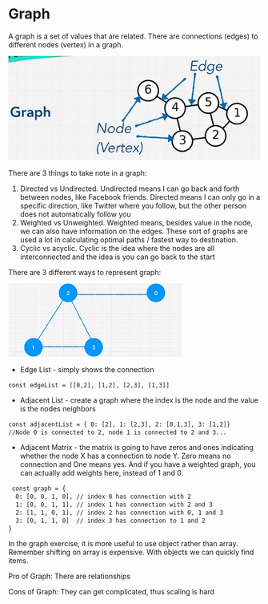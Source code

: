 # Graph

A graph is a set of values that are related. There are connections \(edges\) to different nodes \(vertex\) in a graph.

![](../.gitbook/assets/untitled.jpg)

There are 3 things to take note in a graph:

1. Directed vs Undirected. Undirected means I can go back and forth between nodes, like Facebook friends. Directed means I can only go in a specific direction, like Twitter where you follow, but the other person does not automatically follow you
2. Weighted vs Unweighted. Weighted means, besides value in the node, we can also have information on the edges. These sort of graphs are used a lot in calculating optimal paths / fastest way to destination.
3. Cyclic vs acyclic. Cyclic is the idea where the nodes are all interconnected and the idea is you can go back to the start

There are 3 different ways to represent graph:

![](../.gitbook/assets/untitled3.jpg)

* Edge List - simply shows the connection

```
const edgeList = [[0,2], [1,2], [2,3], [1,3]]
```

* Adjacent List - create a graph where the index is the node and the value is the nodes neighbors

```
const adjacentList = { 0: [2], 1: [2,3], 2: [0,1,3], 3: [1,2]}
//Node 0 is connected to 2, node 1 is connected to 2 and 3...
```

* Adjacent Matrix -  the matrix is going to have zeros and ones indicating whether the node X has a connection to node Y. Zero means no connection and One means yes. And if you have a weighted graph, you can actually add weights here, instead of 1 and 0.

```
 const graph = { 
  0: [0, 0, 1, 0], // index 0 has connection with 2 
  1: [0, 0, 1, 1], // index 1 has connection with 2 and 3 
  2: [1, 1, 0, 1], // index 2 has connection with 0, 1 and 3 
  3: [0, 1, 1, 0]  // index 3 has connection to 1 and 2
}
```

In the graph exercise, it is more useful to use object rather than array. Remember shifting on array is expensive. With objects we can quickly find items.

Pro of Graph: There are relationships

Cons of Graph: They can get complicated, thus scaling is hard


